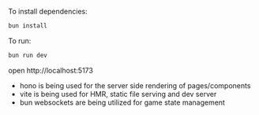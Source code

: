 To install dependencies:
```sh
bun install
```

To run:
```sh
bun run dev
```

open http://localhost:5173

- hono is being used for the server side rendering of pages/components
- vite is being used for HMR, static file serving and dev server
- bun websockets are being utilized for game state management
